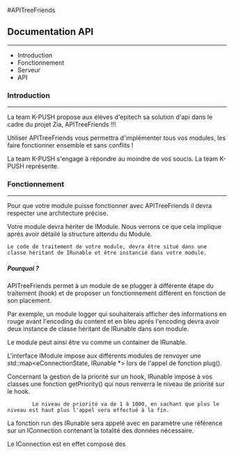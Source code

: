 #APITreeFriends



## Documentation API
--------------------

* Introduction
* Fonctionnement
* Serveur
* API

### Introduction
----------------

La team K-PUSH propose aux élèves d'epitech sa solution d'api dans le cadre du projet Zia,
APITreeFriends !!!

Utiliser APITreeFriends vous permettra d'implémenter tous vos modules, les faire fonctionner ensemble et sans conflits !

La team K-PUSH s'engage à répondre au moindre de vos soucis.
La team K-PUSH représente.

### Fonctionnement
------------------

Pour que votre module puisse fonctionner avec APITreeFriends il devra respecter une architecture précise.

Votre module devra hériter de IModule. Nous verrons ce que cela implique aprés avoir détailé la structure attendu du Module.

	Le code de traitement de votre module, devra être situé dans une classe héritant de IRunable et être instancié dans votre module.

##### Pourquoi ?

APITreeFriends permet à un module de se plugger à différente étape du traitement (hook) et de proposer un fonctionnement différent en fonction de son placement.

Par exemple, un module logger qui souhaiterais afficher des informations en rouge avant l'encoding du content et en bleu aprés l'encoding devra avoir deux instance de classe héritant de IRunable dans son module.

Le module peut ainsi être vu comme un container de IRunable.

L'interface IModule impose aux différents modules de renvoyer une std::map<eConnectionState, IRunable *> lors de l'appel de fonction plug().

Concernant la gestion de la priorité sur un hook, IRunable impose à vos classes une fonction getPriority() qui nous renverra le niveau de priorité sur le hook.

			Le niveau de priorité va de 1 à 1000, en sachant que plus le niveau est haut plus l'appel sera effectué à la fin.

La fonction run des IRunable sera appelé avec en paramètre une référence sur un IConnection contenant la totalité des données nécessaire.

Le IConnection est en effet composé des 